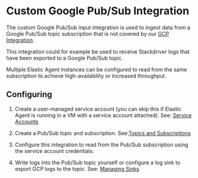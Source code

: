 # Custom Google Pub/Sub Integration

The custom Google Pub/Sub input integration is used to ingest data from a Google Pub/Sub topic subscription that is not covered by our [GCP Integration](https://docs.elastic.co/en/integrations/gcp).

This integration could for example be used to receive Stackdriver logs that have been exported to a Google Pub/Sub topic.

Multiple Elastic Agent instances can be configured to read from the same subscription to achieve high-availability or increased throughput.

## Configuring

1. Create a user-managed service account (you can skip this if Elastic Agent is running in a VM with a service account attached).  See: [Service Accounts](https://cloud.google.com/iam/docs/creating-managing-service-accounts)

2. Create a Pub/Sub topic and subscription.  See:[Topics and Subscriptions](https://cloud.google.com/pubsub/docs/admin)

3. Configure this integration to read from the Pub/Sub subscription using the service account credentials.

4. Write logs into the Pub/Sub topic yourself or configure a log sink to export GCP logs to the topic. See: [Managing Sinks](https://cloud.google.com/logging/docs/export/configure_export_v2)
